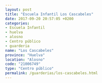 ```yaml
---
layout: post
title: "Escuela Infantil Los Cascabeles"
date: 2017-09-20 20:57:05 +0200
categories:
- Escuela Infantil
- huelva
- alosno
- Centro público
- guarderia
name: "Los Cascabeles"
province: "Huelva"
location: "Alosno"
code: "21006749"
type: "Centro público"
permalink: /guarderias/los-cascabeles.html
---
```

